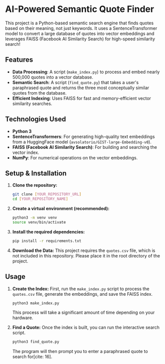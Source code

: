 # AI-Powered Semantic Quote Finder

This project is a Python-based semantic search engine that finds quotes based on their meaning, not just keywords. It uses a SentenceTransformer model to convert a large database of quotes into vector embeddings and leverages FAISS (Facebook AI Similarity Search) for high-speed similarity search!

## Features

-   **Data Processing**: A script (`make_index.py`) to process and embed nearly 500,000 quotes into a vector database.
-   **Semantic Search**: A script (`find_quote.py`) that takes a user's paraphrased quote and returns the three most conceptually similar quotes from the database.
-   **Efficient Indexing**: Uses FAISS for fast and memory-efficient vector similarity searches.

## Technologies Used

-   **Python 3**
-   **SentenceTransformers**: For generating high-quality text embeddings from a HuggingFace model (`avsolatorio/GIST-large-Embedding-v0`).
-   **FAISS (Facebook AI Similarity Search)**: For building and searching the vector index.
-   **NumPy**: For numerical operations on the vector embeddings.

## Setup & Installation

1.  **Clone the repository:**
    ```bash
    git clone [YOUR_REPOSITORY_URL]
    cd [YOUR_REPOSITORY_NAME]
    ```

2.  **Create a virtual environment (recommended):**
    ```bash
    python3 -m venv venv
    source venv/bin/activate
    ```

3.  **Install the required dependencies:**
    ```bash
    pip install -r requirements.txt
    ```

4.  **Download the Data:**
    This project requires the `quotes.csv` file, which is not included in this repository. Please place it in the root directory of the project.

## Usage

1.  **Create the Index:**
    First, run the `make_index.py` script to process the `quotes.csv` file, generate the embeddings, and save the FAISS index.
    ```bash
    python3 make_index.py
    ```
    This process will take a significant amount of time depending on your hardware.

2.  **Find a Quote:**
    Once the index is built, you can run the interactive search script.
    ```bash
    python3 find_quote.py
    ```
    The program will then prompt you to enter a paraphrased quote to search for[cite: 16].
